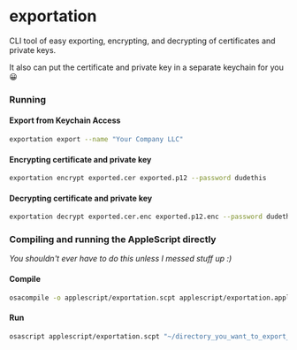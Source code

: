 # exportation
CLI tool of easy exporting, encrypting, and decrypting of certificates and private keys.

It also can put the certificate and private key in a separate keychain for you :grinning:

### Running

#### Export from Keychain Access
```sh
exportation export --name "Your Company LLC"
```

#### Encrypting certificate and private key
```sh
exportation encrypt exported.cer exported.p12 --password dudethis
```

#### Decrypting certificate and private key
```sh
exportation decrypt exported.cer.enc exported.p12.enc --password dudethis
```

### Compiling and running the AppleScript directly
*You shouldn't ever have to do this unless I messed stuff up :)*

#### Compile
```sh
osacompile -o applescript/exportation.scpt applescript/exportation.applescript
```

#### Run
```sh
osascript applescript/exportation.scpt "~/directory_you_want_to_export_to/" "dist" "iPhone Distribution: Your Company LLC"  "thepassword"
```
